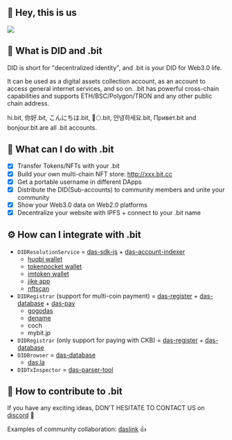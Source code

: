 ## 👋 Hey, this is us
![](https://thumbnail.invisionapp.com/resize?location=https%3A%2F%2Fs3%2Einvisionapp%2Dcdn%2Ecom%2Fstorage%2Einvisionapp%2Ecom%2Fboards%2Ffiles%2F202046739%2Epng%3Fx%2Damz%2Dmeta%2Div%3D1%26x%2Damz%2Dmeta%2Dck%3Df8a62ce94f24febc25461f48190242d4%26AWSAccessKeyId%3DAKIAWCDCF6QSLTS7LRWT%26Expires%3D1654041600%26Signature%3DM61zNmBDRoB6domylCLjG4%252F7hsc%253D&width=1799)

## 🍿 What is DID and .bit

DID is short for "decentralized identity", and .bit is your DID for Web3.0 life.

It can be used as a digital assets collection account, as an account to access general internet services, and so on. .bit has powerful cross-chain capabilities and supports ETH/BSC/Polygon/TRON and any other public chain address.

hi.bit, 你好.bit, こんにちは.bit, 🚀🌕.bit, 안녕하세요.bit, Привет.bit and bonjour.bit are all .bit accounts.

## 🔧 What can I do with .bit

* [x] Transfer Tokens/NFTs with your .bit
* [x] Build your own multi-chain NFT store: http://xxx.bit.cc
* [x] Get a portable username in different DApps
* [x] Distribute the DID(Sub-accounts) to community members and unite your community
* [x] Show your Web3.0 data on Web2.0 platforms
* [x] Decentralize your website with IPFS + connect to your .bit name

## ⚙️  How can I integrate with .bit

* `DIDResolutionService` = [das-sdk-js](https://github.com/dotbitHQ/das-sdk-js) + [das-account-indexer](https://github.com/dotbitHQ/das-account-indexer)
  - [huobi wallet](https://www.huobiwallet.com/en/)
  - [tokenpocket wallet](https://www.tokenpocket.pro/)
  - [imtoken wallet](https://token.im/)
  - [jike app](https://www.okjike.com/)
  - [nftscan](https://www.nftscan.com/)
* `DIDRegistrar` (support for multi-coin payment) = [das-register](https://github.com/dotbitHQ/das-register) + [das-database](https://github.com/dotbitHQ/das-database) + [das-pay](https://github.com/dotbitHQ/das-pay)
  - [gogodas](https://app.gogodas.com/)
  - [dename](https://https://dename.com/)
  - coch
  - mybit.jp
* `DIDRegistrar` (only support for paying with CKB) = [das-register](https://github.com/dotbitHQ/das-register) + [das-database](https://github.com/dotbitHQ/das-database)
* `DIDBrowser` = [das-database](https://github.com/dotbitHQ/das-database)
  - [das.la](https://das.la)
* `DIDTxInspector` = [das-parser-tool](https://github.com/dotbitHQ/das_parser_tool)
  
## 🍻 How to contribute to .bit

If you have any exciting ideas, DON'T HESITATE TO CONTACT US on [discord](http://discord.gg/did) 💪

Examples of community collaboration: [daslink](https://github.com/dotbitHQ/daslink) 👍
